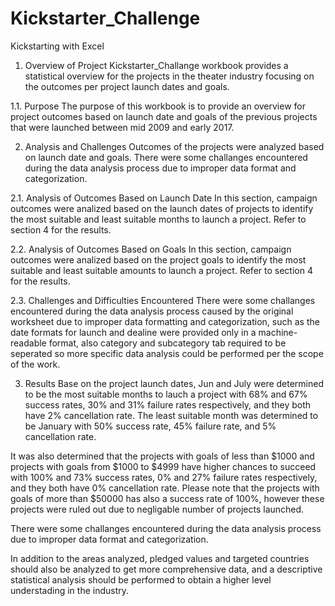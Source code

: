 # Kickstarter_Challenge

Kickstarting with Excel

1. Overview of Project
Kickstarter_Challange workbook provides a statistical overview for the projects in the theater industry focusing on the outcomes per project launch dates and goals.

1.1. Purpose
The purpose of this workbook is to provide an overview for project outcomes based on launch date and goals of the previous projects that were launched between mid 2009 and early 2017. 


2. Analysis and Challenges
Outcomes of the projects were analyzed based on launch date and goals. There were some challanges encountered during the data analysis process due to improper data format and categorization.

2.1. Analysis of Outcomes Based on Launch Date
In this section, campaign outcomes were analized based on the launch dates of projects to identify the most suitable and least suitable months to launch a project. Refer to section 4 for the results.

2.2. Analysis of Outcomes Based on Goals
In this section, campaign outcomes were analized based on the project goals to identify the most suitable and least suitable amounts to launch a project. Refer to section 4 for the results.

2.3. Challenges and Difficulties Encountered
There were some challanges encountered during the data analysis process caused by the original worksheet due to improper data formatting and categorization, such as the date formats for launch and dealine were provided only in a machine-readable format, also category and subcategory tab required to be seperated so more specific data analysis could be performed per the scope of the work.


3. Results
Base on the project launch dates, Jun and July were determined to be the most suitable months to lauch a project with 68% and 67% success rates, 30% and 31% failure rates respectively, and they both have 2% cancellation rate. The least suitable month was determined to be January with 50% success rate, 45% failure rate, and 5% cancellation rate.

It was also determined that the projects with goals of less than $1000 and projects with goals from $1000 to $4999 have higher chances to succeed with 100% and 73% success rates, 0% and 27% failure rates respectively, and they both have 0% cancellation rate. Please note that the projects with goals of more than $50000 has also a success rate of 100%, however these projects were ruled out due to negligable number of projects launched.

There were some challanges encountered during the data analysis process due to improper data format and categorization.

In addition to the areas analyzed, pledged values and targeted countries should also be analyzed to get more comprehensive data, and a descriptive statistical analysis should be performed to obtain a higher level understading in the industry. 

